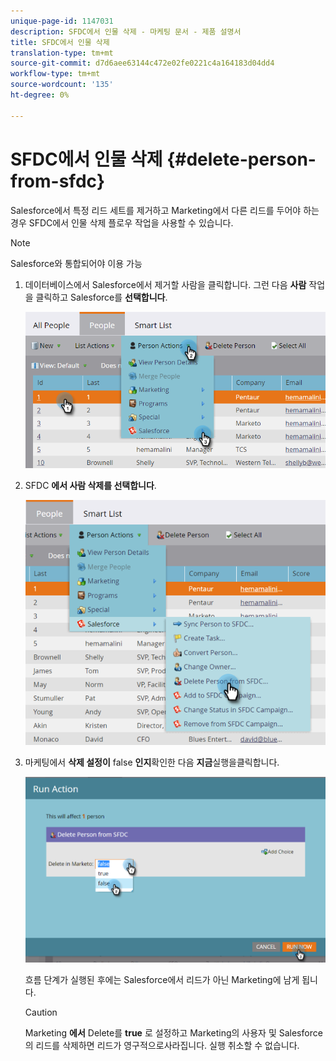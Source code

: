 ```yaml
---
unique-page-id: 1147031
description: SFDC에서 인물 삭제 - 마케팅 문서 - 제품 설명서
title: SFDC에서 인물 삭제
translation-type: tm+mt
source-git-commit: d7d6aee63144c472e02fe0221c4a164183d04dd4
workflow-type: tm+mt
source-wordcount: '135'
ht-degree: 0%

---
```



# SFDC에서 인물 삭제 {#delete-person-from-sfdc}

Salesforce에서 특정 리드 세트를 제거하고 Marketing에서 다른 리드를 두어야 하는 경우 SFDC에서 인물 삭제 플로우 작업을 사용할 수 있습니다.

>[!NOTE]
>
>Salesforce와 통합되어야 이용 가능

1. 데이터베이스에서 Salesforce에서 제거할 사람을 클릭합니다. 그런 다음 **사람** 작업을 클릭하고 Salesforce를 **선택합니다**.

   ![](assets/person-actions-salesforce.png)

1. SFDC **에서 사람 삭제를 선택합니다**.

   ![](assets/delete-person-from-sfdc.png)

1. 마케팅에서 **삭제 설정이** false **인지**&#x200B;확인한 다음 **지금**&#x200B;실행을클릭합니다.

   ![](assets/run-action-delete-lead-from-sfdc.png)

   흐름 단계가 실행된 후에는 Salesforce에서 리드가 아닌 Marketing에 남게 됩니다.

   >[!CAUTION]
   >
   >Marketing **에서** Delete를 **true** 로 설정하고 Marketing의 사용자 및 Salesforce의 리드를 삭제하면 리드가 영구적으로사라집니다. 실행 취소할 수 없습니다.

